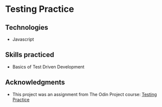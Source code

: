 # Testing Practice


## Technologies
* Javascript

## Skills practiced
* Basics of Test Driven Development

## Acknowledgments
* This project was an assignment from The Odin Project course: [Testing Practice](https://www.theodinproject.com/lessons/node-path-javascript-testing-practice)